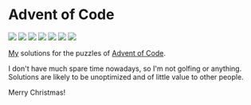 # Advent of Code

![](https://img.shields.io/badge/2021%20⭐-22-yellow) ![](https://img.shields.io/badge/2020%20⭐-16-yellow) ![](https://img.shields.io/badge/2019%20⭐-1-yellow) ![](https://img.shields.io/badge/2018%20⭐-41-yellow) ![](https://img.shields.io/badge/2017%20⭐-50-yellow) ![](https://img.shields.io/badge/2016%20⭐-42-yellow) ![](https://img.shields.io/badge/2015%20⭐-12-yellow) 

[My](https://github.com/tobiasvl) solutions for the puzzles of [Advent of Code](http://adventofcode.com).

I don't have much spare time nowadays, so I'm not golfing or anything. Solutions are likely to be unoptimized and of little value to other people.

Merry Christmas!
